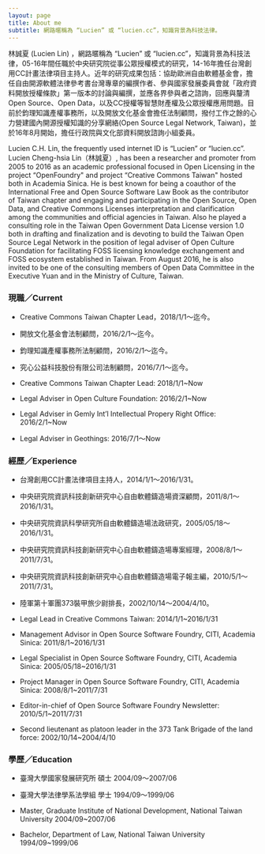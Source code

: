 ```yaml
---
layout: page
title: About me
subtitle: 網路暱稱為 “Lucien” 或 “lucien.cc”，知識背景為科技法律。
---
```


林誠夏 (Lucien Lin) ，網路暱稱為 “Lucien” 或 “lucien.cc”，知識背景為科技法律，05-16年間任職於中央研究院從事公眾授權模式的研究，14-16年擔任台灣創用CC計畫法律項目主持人。近年的研究成果包括：協助歐洲自由軟體基金會，擔任自由開源軟體法律參考書台灣專章的編撰作者、參與國家發展委員會就「政府資料開放授權條款」第一版本的討論與編撰，並應各界參與者之諮詢，回應與釐清Open Source、Open Data，以及CC授權等智慧財產權及公眾授權應用問題。目前於鈞理知識產權事務所，以及開放文化基金會擔任法制顧問，撥付工作之餘的心力營建國內開源授權知識的分享網絡(Open Source Legal Network, Taiwan)，並於16年8月開始，擔任行政院與文化部資料開放諮詢小組委員。

Lucien C.H. Lin, the frequently used internet ID is “Lucien” or “lucien.cc”. Lucien Cheng-hsia Lin（林誠夏）, has been a researcher and promoter from 2005 to 2016 as an academic professional focused in Open Licensing in the project “OpenFoundry" and project “Creative Commons Taiwan" hosted both in Academia Sinica. He is best known for being a coauthor of the International Free and Open Source Software Law Book as the contributor of Taiwan chapter and engaging and participating in the Open Source, Open Data, and Creative Commons Licenses interpretation and clarification among the communities and official agencies in Taiwan. Also he played a consulting role in the Taiwan Open Government Data License version 1.0 both in drafting and finalization and is devoting to build the Taiwan Open Source Legal Network in the position of legal adviser of Open Culture Foundation for facilitating FOSS licensing knowledge exchangement and FOSS ecosystem established in Taiwan. From August 2016, he is also invited to be one of the consulting members of Open Data Committee in the Executive Yuan and in the Ministry of Culture, Taiwan.

### 現職／Current

- Creative Commons Taiwan Chapter Lead，2018/1/1～迄今。
- 開放文化基金會法制顧問，2016/2/1～迄今。
- 鈞理知識產權事務所法制顧問，2016/2/1～迄今。
- 究心公益科技股份有限公司法制顧問，2016/7/1～迄今。

- Creative Commons Taiwan Chapter Lead: 2018/1/1~Now
- Legal Adviser in Open Culture Foundation: 2016/2/1~Now
- Legal Adviser in Gemly Int’l Intellectual Propery Right Office: 2016/2/1~Now
- Legal Adviser in Geothings: 2016/7/1～Now

### 經歷／Experience

- 台灣創用CC計畫法律項目主持人，2014/1/1～2016/1/31。
- 中央研究院資訊科技創新研究中心自由軟體鑄造場資深顧問，2011/8/1～2016/1/31。
- 中央研究院資訊科學研究所自由軟體鑄造場法政研究，2005/05/18～2016/1/31。
- 中央研究院資訊科技創新研究中心自由軟體鑄造場專案經理，2008/8/1～2011/7/31。
- 中央研究院資訊科技創新研究中心自由軟體鑄造場電子報主編，2010/5/1～2011/7/31。
- 陸軍第十軍團373裝甲旅少尉排長，2002/10/14～2004/4/10。

- Legal Lead in Creative Commons Taiwan: 2014/1/1~2016/1/31
- Management Advisor in Open Source Software Foundry, CITI, Academia Sinica: 2011/8/1~2016/1/31
- Legal Specialist in Open Source Software Foundry, CITI, Academia Sinica: 2005/05/18~2016/1/31
- Project Manager in Open Source Software Foundry, CITI, Academia Sinica: 2008/8/1~2011/7/31
- Editor-in-chief of Open Source Software Foundry Newsletter: 2010/5/1~2011/7/31
- Second lieutenant as platoon leader in the 373 Tank Brigade of the land force: 2002/10/14~2004/4/10

### 學歷／Education

- 臺灣大學國家發展研究所 碩士 2004/09～2007/06
- 臺灣大學法律學系法學組 學士 1994/09～1999/06

- Master, Graduate Institute of National Development, National Taiwan University 2004/09~2007/06
- Bachelor, Department of Law, National Taiwan University 1994/09~1999/06
